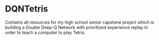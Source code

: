 # DQNTetris
Contains all resources for my high school senior capstone project which is building a Double Deep-Q Network with prioritized experience replay in order to teach a computer to play Tetris.
